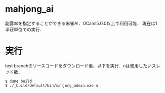 # mahjong_ai
副露率を指定することができる麻雀AI．OCaml5.0.0以上で利用可能．
現在は1半荘単位での実行．
<h1>実行</h1>
test branchのソースコードをダウンロード後，以下を実行．nは使用したいスレッド数．
<pre><code>$ dune build
$ ./_build/default/bin/mahjong_admin.exe n</pre></code>

